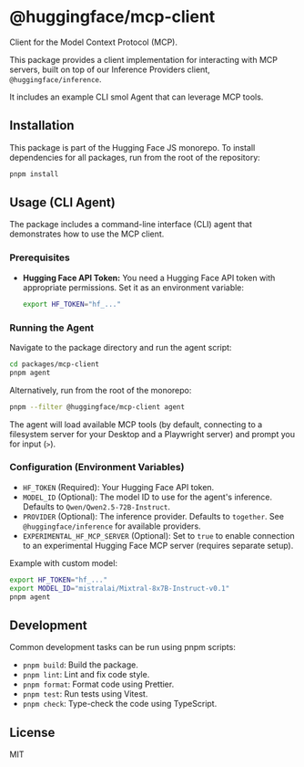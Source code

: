 # @huggingface/mcp-client

Client for the Model Context Protocol (MCP).

This package provides a client implementation for interacting with MCP servers, built on top of our Inference Providers client, `@huggingface/inference`.

It includes an example CLI smol Agent that can leverage MCP tools.

## Installation

This package is part of the Hugging Face JS monorepo. To install dependencies for all packages, run from the root of the repository:

```bash
pnpm install
```

## Usage (CLI Agent)

The package includes a command-line interface (CLI) agent that demonstrates how to use the MCP client.

### Prerequisites

*   **Hugging Face API Token:** You need a Hugging Face API token with appropriate permissions. Set it as an environment variable:
    ```bash
    export HF_TOKEN="hf_..."
    ```

### Running the Agent

Navigate to the package directory and run the agent script:

```bash
cd packages/mcp-client
pnpm agent
```

Alternatively, run from the root of the monorepo:

```bash
pnpm --filter @huggingface/mcp-client agent
```

The agent will load available MCP tools (by default, connecting to a filesystem server for your Desktop and a Playwright server) and prompt you for input (`>`).

### Configuration (Environment Variables)

*   `HF_TOKEN` (Required): Your Hugging Face API token.
*   `MODEL_ID` (Optional): The model ID to use for the agent's inference. Defaults to `Qwen/Qwen2.5-72B-Instruct`.
*   `PROVIDER` (Optional): The inference provider. Defaults to `together`. See `@huggingface/inference` for available providers.
*   `EXPERIMENTAL_HF_MCP_SERVER` (Optional): Set to `true` to enable connection to an experimental Hugging Face MCP server (requires separate setup).

Example with custom model:

```bash
export HF_TOKEN="hf_..."
export MODEL_ID="mistralai/Mixtral-8x7B-Instruct-v0.1"
pnpm agent
```

## Development

Common development tasks can be run using pnpm scripts:

*   `pnpm build`: Build the package.
*   `pnpm lint`: Lint and fix code style.
*   `pnpm format`: Format code using Prettier.
*   `pnpm test`: Run tests using Vitest.
*   `pnpm check`: Type-check the code using TypeScript.

## License

MIT

